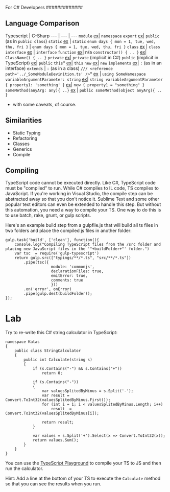For C# Developers
#############

## Language Comparison

Typescript | C-Sharp
--- | --- | ---
`module` [ex](https://github.com/tastejs/todomvc/blob/gh-pages/examples/typescript-angular/js/controllers/TodoCtrl.ts#L3)| `namespace`
`export` [ex](https://github.com/tastejs/todomvc/blob/gh-pages/examples/typescript-angular/js/controllers/TodoCtrl.ts#L11)| `public` (as in `public class`)
`static` [ex](https://github.com/tastejs/todomvc/blob/gh-pages/examples/typescript-angular/js/controllers/TodoCtrl.ts#L19) | `static`
`enum days { mon = 1, tue, wed, thu, fri }` | `enum days { mon = 1, tue, wed, thu, fri }`
`class` [ex](https://github.com/tastejs/todomvc/blob/gh-pages/examples/typescript-angular/js/services/TodoStorage.ts#L9) | `class`
`interface` [ex](https://github.com/tastejs/todomvc/blob/gh-pages/examples/typescript-angular/js/interfaces/ITodoStorage.ts#L4) | `interface`
`function` [ex](https://github.com/tastejs/todomvc/blob/gh-pages/examples/typescript-angular/js/directives/TodoFocus.ts#L9)| n/a
`constructor() { .. }` [ex](https://github.com/tastejs/todomvc/blob/gh-pages/examples/typescript-angular/js/models/TodoItem.ts#L7)| `ClassName() { .. }`
`private` [ex](https://github.com/tastejs/todomvc/blob/gh-pages/examples/typescript-angular/js/controllers/TodoCtrl.ts#L30)| `private` (implicit in C#)
`public` (implicit in TypeScript) [ex](https://github.com/tastejs/todomvc/blob/gh-pages/examples/typescript-angular/js/models/TodoItem.ts#L8)| `public`
`this`* [ex](https://github.com/tastejs/todomvc/blob/gh-pages/examples/typescript-angular/js/controllers/TodoCtrl.ts#L53)| `this`
`new` [ex](https://github.com/tastejs/todomvc/blob/gh-pages/examples/typescript-angular/js/controllers/TodoCtrl.ts#L71)| `new`
`implements` [ex](https://github.com/tastejs/todomvc/blob/gh-pages/examples/typescript-angular/js/services/TodoStorage.ts#L9)| `:` (as in an interface)
`extends` | `:` (as in a class)
`/// <reference path='../_SomeModuleDevinition.ts' />`* [ex](https://github.com/tastejs/todomvc/blob/gh-pages/examples/typescript-angular/js/services/TodoStorage.ts#L1) | `using SomeNamespace`
`variableArgumentParameter: string` [ex](https://github.com/tastejs/todomvc/blob/gh-pages/examples/typescript-angular/js/controllers/TodoCtrl.ts#L66)| `string variableArgumentParameter`
`{ property1: 'something' }` [ex](https://github.com/tastejs/todomvc/blob/gh-pages/examples/typescript-angular/js/controllers/TodoCtrl.ts#L96)| `new { property1 = "something" }`
`someMethod(anyArg: any){ ..}` [ex](https://github.com/tastejs/todomvc/blob/gh-pages/examples/typescript-angular/js/services/TodoStorage.ts#L17) | `public someMethod(object anyArg){ .. }`

* with some caveats, of course.

## Similarities

* Static Typing
* Refactoring
* Classes
* Generics
* Compile

## Compiling

TypeScript code cannot be executed directly. Like C#, TypeScript code must be "compiled" to run. While C# compiles to IL code, TS compiles to JavaScript. If you're working in Visual Studio, the compile step can be abstracted away so that you don't notice it. Sublime Text and some other popular text editors can even be extended to handle this step. But without this automation, you need a way to compile your TS. One way to do this is to use batch, rake, grunt, or gulp scripts. 

Here's an example build step from a gulpfile.js that will build all ts files in two folders and place the compiled js files in another folder:
```
gulp.task('build', ['clean'], function(){
	console.log("Compiling TypeScript files from the /src folder and placing new JavaScript files in the '"+buildFolder+"' folder.")		
	var tsc  = require('gulp-typescript')	
	return gulp.src(["typings/**/*.ts", "src/**/*.ts"])		
		.pipe(tsc({
		            module: 'commonjs',
		            declarationFiles: true,
		            emitError: true,
		            comments: true
		            }))		       
		.on('error', onError)
		.pipe(gulp.dest(buildFolder));		
});
```

Lab
===

Try to re-write this C# string calculator in TypeScript:

```c-sharp
namespace Katas
{
    public class StringCalculator
    {
        public int Calculate(string s)
        {
            if (s.Contains("-") && s.Contains("+"))
                return 0;

            if (s.Contains("-"))
            {
                var valuesSplitedByMinus = s.Split('-');
                var result = Convert.ToInt32(valuesSplitedByMinus.First());
                for (int i = 1; i < valuesSplitedByMinus.Length; i++)
                    result -= Convert.ToInt32(valuesSplitedByMinus[i]);

                return result;
            }

            var values = s.Split('+').Select(x => Convert.ToInt32(x));
            return values.Sum();
        }
    }
}
```

You can use the [TypeScript Playground](http://www.typescriptlang.org/Playground) to compile your TS to JS and then run the calculator. 

Hint: Add a line at the bottom of your TS to execute the `Calculate` method so that you can see the results when you run.
